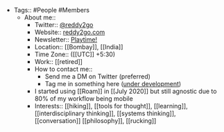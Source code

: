 - Tags:: #People #Members
    - About me::
        - Twitter:: [@reddy2go](https://twitter.com/reddy2go)
        - Website:: [reddy2go.com](https://reddy2go.com)
        - Newsletter:: [Playtime!](https://playtime.reddy2go.com)
        - Location:: [[Bombay]], [[India]]
        - Time Zone:: ([[UTC]] +5:30)
        - Work:: [[retired]]
        - How to contact me:: 
            - Send me a DM on Twitter (preferred)
            - Tag me in something here ([under development]([[Chat]]))
        - I started using [[Roam]] in [[July 2020]] but still agnostic due to 80% of my workflow being mobile
        - Interests:: [[hiking]], [[tools for thought]], [[learning]], [[interdisciplinary thinking]], [[systems thinking]], [[conversation]] [[philosophy]], [[rucking]]

